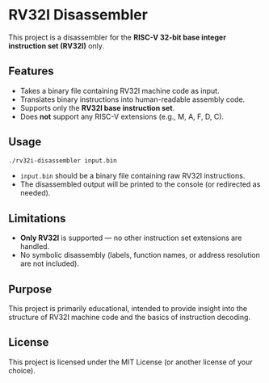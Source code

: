# RV32I Disassembler

This project is a disassembler for the **RISC-V 32-bit base integer instruction set (RV32I)** only.

## Features

* Takes a binary file containing RV32I machine code as input.
* Translates binary instructions into human-readable assembly code.
* Supports only the **RV32I base instruction set**.
* Does **not** support any RISC-V extensions (e.g., M, A, F, D, C).

## Usage

```bash
./rv32i-disassembler input.bin
```

* `input.bin` should be a binary file containing raw RV32I instructions.
* The disassembled output will be printed to the console (or redirected as needed).

## Limitations

* **Only RV32I** is supported — no other instruction set extensions are handled.
* No symbolic disassembly (labels, function names, or address resolution are not included).

## Purpose

This project is primarily educational, intended to provide insight into the structure of RV32I machine code and the basics of instruction decoding.

## License

This project is licensed under the MIT License (or another license of your choice).
